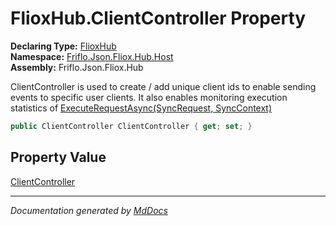 ﻿<!--  
  <auto-generated>   
    The contents of this file were generated by a tool.  
    Changes to this file may be list if the file is regenerated  
  </auto-generated>   
-->

# FlioxHub.ClientController Property

**Declaring Type:** [FlioxHub](../index.md)  
**Namespace:** [Friflo.Json.Fliox.Hub.Host](../../index.md)  
**Assembly:** Friflo.Json.Fliox.Hub

ClientController is used to create \/ add unique client ids to enable sending events to             specific user clients.             It also enables monitoring execution statistics of [ExecuteRequestAsync(SyncRequest, SyncContext)](../methods/ExecuteRequestAsync.md)

```csharp
public ClientController ClientController { get; set; }
```

## Property Value

[ClientController](../../Auth/ClientController/index.md)

___

*Documentation generated by [MdDocs](https://github.com/ap0llo/mddocs)*

